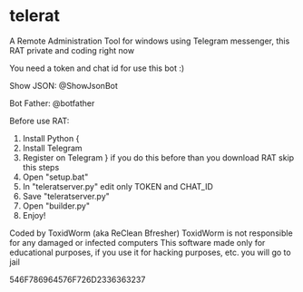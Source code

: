 # telerat
A Remote Administration Tool for windows using Telegram messenger, this RAT private and coding right now

You need a token and chat id for use this bot :)

Show JSON:
@ShowJsonBot

Bot Father:
@botfather

Before use RAT:

1. Install Python
{
2. Install Telegram
3. Register on Telegram
} if you do this before than you download RAT skip this steps
4. Open "setup.bat"
5. In "teleratserver.py" edit only TOKEN and CHAT_ID
6. Save "teleratserver.py"
7. Open "builder.py"
8. Enjoy!

Coded by ToxidWorm (aka ReClean Bfresher)
ToxidWorm is not responsible for any damaged or infected computers
This software made only for educational purposes, if you use it for hacking purposes, etc. you will go to jail

546F786964576F726D2336363237
